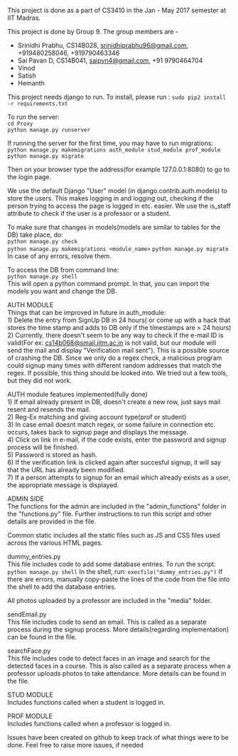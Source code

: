 This project is done as a part of CS3410 in the Jan - May 2017 semester at IIT Madras.

This project is done by Group 9. The group members are -

* Srinidhi Prabhu, CS14B028, srinidhiprabhu96@gmail.com, +919480258046, +919790463346
* Sai Pavan D, CS14B041, saipvn4@gmail.com, +91 9790464704
* Vinod
* Satish
* Hemanth

This project needs django to run. To install, please run :
	`sudo pip2 install -r requirements.txt`

To run the server:  
	`cd Proxy`  
	`python manage.py runserver`

If running the server for the first time, you may have to run migrations:        
	`python manage.py makemigrations auth_module stud_module prof_module`         
	`python manage.py migrate`

Then on your browser type the address(for example 127.0.0.1:8080) to go to the login page.  

We use the default Django "User" model (in django.contrib.auth.models) to store the users. This makes logging in and logging out, checking if the person trying to access the page is logged in etc. easier. We use the is_staff attribute to check if the user is a professor or a student.

To make sure that changes in models(models are similar to tables for the DB) take place, do:  
	`python manage.py check`  
	`python manage.py makemigrations <module_name>`
	`python manage.py migrate`  
	In case of any errors, resolve them.  

To access the DB from command line:  
	`python manage.py shell`   
	This will open a python command prompt. In that, you can import the models you want and change the DB.  

AUTH MODULE  	  
	Things that can be improved in future in auth_module:   
		1) Delete the entry from SignUp DB in 24 hours( or come up with a hack that stores the time stamp and adds to DB only if the timestamps are > 24 hours)   
		2) Currently, there doesn't seem to be any way to check if the e-mail ID is valid(For ex: cs14b068@smail.iitm.ac.in is not valid, but our module will send the mail and display "Verification mail sent"). This is a possible source of crashing the DB. Since we only do a regex check, a malicious program could signup many times with different random addresses that match the regex. If possible, this thing should be looked into. We tried out a few tools, but they did not work.  

  AUTH module features implemented(fully done)  
	        1) If email already present in DB, doesn't create a new row, just says mail resent and resends the mail.  
		2) Reg-Ex matching and giving account type(prof or student)  
		3) In case email doesnt match regex, or some failure in connection etc. occurs, takes back to signup page and displays the message.  
		4) Click on link in e-mail, if the code exists, enter the password and signup process will be finished.  
		5) Password is stored as hash.  
		6) If the verification link is clicked again after succesful signup, it will say that the URL has already been modified.  
		7) If a person attempts to signup for an email which already exists as a user, the appropriate message is displayed.  

ADMIN SIDE   
	The functions for the admin are included in the "admin_functions" folder in the "functions.py" file. Further instructions to run this script and other details are provided in the file.

Common static includes all the static files such as JS and CSS files used across the various HTML pages.

dummy_entries.py  
	This file includes code to add some database entries. To run the script:
	`python manage.py shell`
	In the shell, run:
	`execfile("dummy_entries.py")`
	If there are errors, manually copy-paste the lines of the code from the file into the shell to add the database entries.

All photos uploaded by a professor are included in the "media" folder.

sendEmail.py   
	This file includes code to send an email. This is called as a separate process during the signup process. More details(regarding implementation) can be found in the file.

searchFace.py  
	This file includes code to detect faces in an image and search for the detected faces in a course. This is also called as a separate process when a professor uploads photos to take attendance. More details can be found in the file.

STUD MODULE   
	Includes functions called when a student is logged in.

PROF MODULE  
	Includes functions called when a professor is logged in.

Issues have been created on github to keep track of what things were to be done. Feel free to raise more issues, if needed
